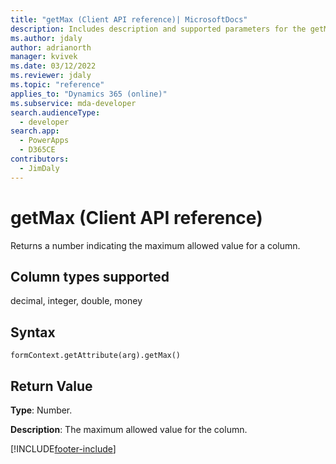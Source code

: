 ```yaml
---
title: "getMax (Client API reference)| MicrosoftDocs"
description: Includes description and supported parameters for the getMax method.
ms.author: jdaly
author: adrianorth
manager: kvivek
ms.date: 03/12/2022
ms.reviewer: jdaly
ms.topic: "reference"
applies_to: "Dynamics 365 (online)"
ms.subservice: mda-developer
search.audienceType: 
  - developer
search.app: 
  - PowerApps
  - D365CE
contributors:
  - JimDaly
---
```

# getMax (Client API reference)



Returns a number indicating the maximum allowed value for a column. 

## Column types supported

decimal, integer, double, money

## Syntax

`formContext.getAttribute(arg).getMax()`

## Return Value

**Type**: Number. 

**Description**: The maximum allowed value for the column.



[!INCLUDE[footer-include](../../../../../includes/footer-banner.md)]